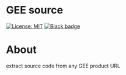 # GEE source

[![License: MIT](https://img.shields.io/badge/License-MIT-yellow.svg)](https://github.com/12rambau/gee_source/blob/master/LICENSE)
[![Black badge](https://img.shields.io/badge/code%20style-black-000000.svg)](https://github.com/psf/black)

# About

extract source code from any GEE product URL
